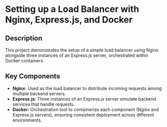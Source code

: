 # Setting up a Load Balancer with Nginx, Express.js, and Docker

## Description

This project demonstrates the setup of a simple load balancer using Nginx alongside three instances of an Express.js server, orchestrated within Docker containers.

## Key Components

- **Nginx**: Used as the load balancer to distribute incoming requests among multiple backend servers.
- **Express.js**: Three instances of an Express.js server simulate backend services that handle requests.
- **Docker**: Orchestration tool to containerize each component (Nginx and Express.js servers), ensuring consistent deployment across different environments.